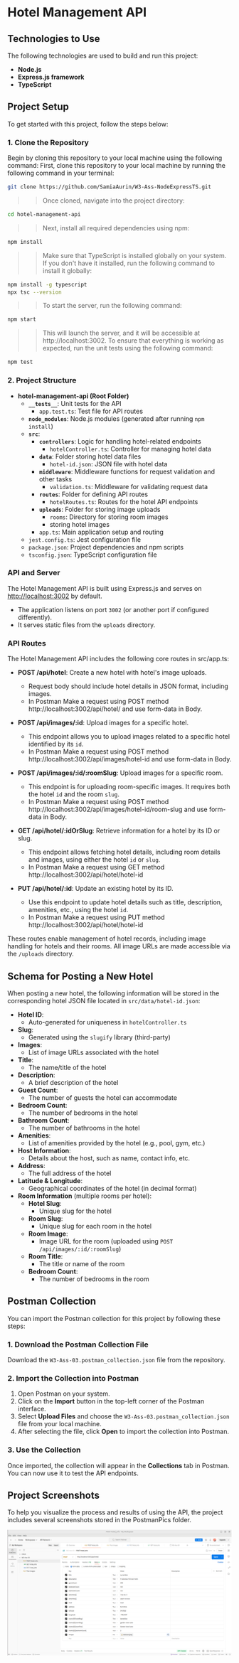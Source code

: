 # Hotel Management API

## Technologies to Use

The following technologies are used to build and run this project:

- **Node.js**
- **Express.js framework**
- **TypeScript**

## Project Setup

To get started with this project, follow the steps below:

### 1. Clone the Repository
Begin by cloning this repository to your local machine using the following command:
First, clone this repository to your local machine by running the following command in your terminal:

```bash
git clone https://github.com/SamiaAurin/W3-Ass-NodeExpressTS.git
```
>> Once cloned, navigate into the project directory: 
```bash
cd hotel-management-api
```
>> Next, install all required dependencies using npm:
```bash
npm install
```
>> Make sure that TypeScript is installed globally on your system. 
>> If you don\'t have it installed, run the following command to install it globally:
```bash
npm install -g typescript
npx tsc --version
```
>>To start the server, run the following command:
```bash
npm start
```
>> This will launch the server, and it will be accessible at http://localhost:3002.
>>To ensure that everything is working as expected, run the unit tests using the following command:
```bash
npm test
```

### 2. Project Structure

- **hotel-management-api (Root Folder)**
  - **`__tests__`**: Unit tests for the API
    - `app.test.ts`: Test file for API routes
  - **`node_modules`**: Node.js modules (generated after running `npm install`)
  - **`src`**:
    - **`controllers`**: Logic for handling hotel-related endpoints
      - `hotelController.ts`: Controller for managing hotel data
    - **`data`**: Folder storing hotel data files
      - `hotel-id.json`: JSON file with hotel data
    - **`middleware`**: Middleware functions for request validation and other tasks
      - `validation.ts`: Middleware for validating request data
    - **`routes`**: Folder for defining API routes
      - `hotelRoutes.ts`: Routes for the hotel API endpoints
    - **`uploads`**: Folder for storing image uploads
      - `rooms`: Directory for storing room images
      -  storing hotel images
    - `app.ts`: Main application setup and routing
  - `jest.config.ts`: Jest configuration file
  - `package.json`: Project dependencies and npm scripts
  - `tsconfig.json`: TypeScript configuration file

### API and Server

The Hotel Management API is built using Express.js and serves on [http://localhost:3002](http://localhost:3002) by default.

- The application listens on port `3002` (or another port if configured differently).
- It serves static files from the `uploads` directory. 

### API Routes

The Hotel Management API includes the following core routes in src/app.ts:

- **POST /api/hotel**: Create a new hotel with hotel's image uploads.
  - Request body should include hotel details in JSON format, including images.
  - In Postman Make a request using POST method http://localhost:3002/api/hotel/ and use form-data in Body.
  
- **POST /api/images/:id**: Upload images for a specific hotel.
  - This endpoint allows you to upload images related to a specific hotel identified by its `id`.
  - In Postman Make a request using POST method http://localhost:3002/api/images/hotel-id and use   form-data in Body.

- **POST /api/images/:id/:roomSlug**: Upload images for a specific room.
  - This endpoint is for uploading room-specific images. It requires both the hotel `id` and the room `slug`.
  - In Postman Make a request using POST method http://localhost:3002/api/images/hotel-id/room-slug and use form-data in Body.
  
- **GET /api/hotel/:idOrSlug**: Retrieve information for a hotel by its ID or slug.
  - This endpoint allows fetching hotel details, including room details and images, using either the hotel `id` or `slug`.
  - In Postman Make a request using GET method http://localhost:3002/api/hotel/hotel-id 

- **PUT /api/hotel/:id**: Update an existing hotel by its ID.
  - Use this endpoint to update hotel details such as title, description, amenities, etc., using the hotel `id`.
  - In Postman Make a request using PUT method http://localhost:3002/api/hotel/hotel-id 

These routes enable management of hotel records, including image handling for hotels and their rooms. All image URLs are made accessible via the `/uploads` directory.

## Schema for Posting a New Hotel

When posting a new hotel, the following information will be stored in the corresponding hotel JSON file located in `src/data/hotel-id.json`:

- **Hotel ID**: 
  - Auto-generated for uniqueness in `hotelController.ts`
- **Slug**: 
  - Generated using the `slugify` library (third-party)
- **Images**: 
  - List of image URLs associated with the hotel
- **Title**: 
  - The name/title of the hotel
- **Description**: 
  - A brief description of the hotel
- **Guest Count**: 
  - The number of guests the hotel can accommodate
- **Bedroom Count**: 
  - The number of bedrooms in the hotel
- **Bathroom Count**: 
  - The number of bathrooms in the hotel
- **Amenities**: 
  - List of amenities provided by the hotel (e.g., pool, gym, etc.)
- **Host Information**: 
  - Details about the host, such as name, contact info, etc.
- **Address**: 
  - The full address of the hotel
- **Latitude & Longitude**: 
  - Geographical coordinates of the hotel (in decimal format)
- **Room Information** (multiple rooms per hotel):
  - **Hotel Slug**: 
    - Unique slug for the hotel
  - **Room Slug**: 
    - Unique slug for each room in the hotel
  - **Room Image**: 
    - Image URL for the room (uploaded using `POST /api/images/:id/:roomSlug`)
  - **Room Title**: 
    - The title or name of the room
  - **Bedroom Count**: 
    - The number of bedrooms in the room

## Postman Collection

You can import the Postman collection for this project by following these steps:

### 1. Download the Postman Collection File
Download the `W3-Ass-03.postman_collection.json` file from the repository.

### 2. Import the Collection into Postman
1. Open Postman on your system.
2. Click on the **Import** button in the top-left corner of the Postman interface.
3. Select **Upload Files** and choose the `W3-Ass-03.postman_collection.json` file from your local machine.
4. After selecting the file, click **Open** to import the collection into Postman.

### 3. Use the Collection
Once imported, the collection will appear in the **Collections** tab in Postman. You can now use it to test the API endpoints.

## Project Screenshots

To help you visualize the process and results of using the API, the project includes several screenshots stored in the PostmanPics folder.  

![Post a new Hotel Image](./PostmanPics/PostHotel.png)